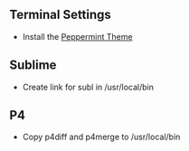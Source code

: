 ## Terminal Settings

- Install the [Peppermint Theme](http://noahfrederick.com/blog/2011/lion-terminal-theme-peppermint/)

## Sublime

- Create link for subl in /usr/local/bin

## P4

- Copy p4diff and p4merge to /usr/local/bin